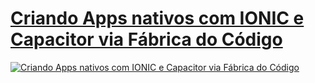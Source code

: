 # [Criando Apps nativos com IONIC e Capacitor via Fábrica do Código](https://youtu.be/GyBjSiQWMec)

[![Criando Apps nativos com IONIC e Capacitor via Fábrica do Código](http://img.youtube.com/vi/GyBjSiQWMec/0.jpg)](http://www.youtube.com/watch?v=GyBjSiQWMec "Criando Apps nativos com IONIC e Capacitor via Fábrica do Código")

